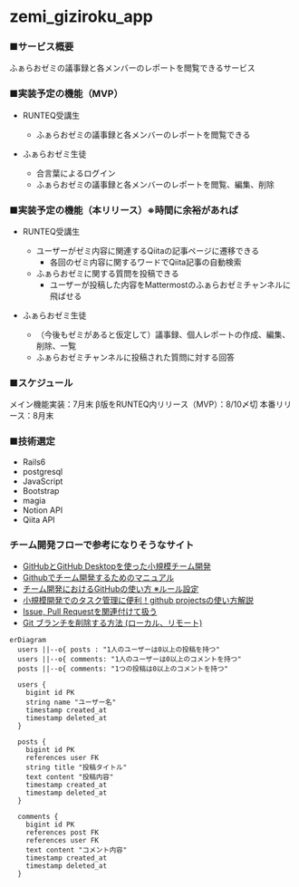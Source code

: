 # zemi_giziroku_app

### ■サービス概要
ふぁらおゼミの議事録と各メンバーのレポートを閲覧できるサービス

### ■実装予定の機能（MVP）
- RUNTEQ受講生
    - ふぁらおゼミの議事録と各メンバーのレポートを閲覧できる

- ふぁらおゼミ生徒
    - 合言葉によるログイン
    - ふぁらおゼミの議事録と各メンバーのレポートを閲覧、編集、削除

### ■実装予定の機能（本リリース）※時間に余裕があれば
- RUNTEQ受講生
    - ユーザーがゼミ内容に関連するQiitaの記事ページに遷移できる
        - 各回のゼミ内容に関するワードでQiita記事の自動検索
    - ふぁらおゼミに関する質問を投稿できる
        - ユーザーが投稿した内容をMattermostのふぁらおゼミチャンネルに飛ばせる
        
- ふぁらおゼミ生徒
	- （今後もゼミがあると仮定して）議事録、個人レポートの作成、編集、削除、一覧
	- ふぁらおゼミチャンネルに投稿された質問に対する回答

### ■スケジュール
メイン機能実装：7月末
β版をRUNTEQ内リリース（MVP）：8/10〆切
本番リリース：8月末

### ■技術選定
- Rails6
- postgresql
- JavaScript
- Bootstrap
- magia
- Notion API
- Qiita API


### チーム開発フローで参考になりそうなサイト
- [GitHubとGitHub Desktopを使った小規模チーム開発](https://am1tanaka.hatenablog.com/entry/2015/11/06/130120)
- [Githubでチーム開発するためのマニュアル](https://qiita.com/siida36/items/880d92559af9bd245c34)
- [チーム開発におけるGitHubの使い方 ※ルール設定](https://zenn.dev/ynakashi/articles/0c353cebd34bd6)
- [小規模開発でのタスク管理に便利！github projectsの使い方解説](https://gattino.jp/github-projects/)
- [Issue, Pull Requestを関連付けて扱う](https://qiita.com/kodai_0122/items/18f7faa80f0302244c51)
- [Git ブランチを削除する方法 (ローカル、リモート)](https://www.freecodecamp.org/japanese/news/how-to-delete-a-git-branch-both-locally-and-remotely/)


```mermaid
erDiagram
  users ||--o{ posts : "1人のユーザーは0以上の投稿を持つ"
  users ||--o{ comments: "1人のユーザーは0以上のコメントを持つ"
  posts ||--o{ comments: "1つの投稿は0以上のコメントを持つ"

  users {
    bigint id PK
    string name "ユーザー名"
    timestamp created_at
    timestamp deleted_at
  }

  posts {
    bigint id PK
    references user FK
    string title "投稿タイトル"
    text content "投稿内容"
    timestamp created_at
    timestamp deleted_at
  }

  comments {
    bigint id PK
    references post FK
    references user FK
    text content "コメント内容"
    timestamp created_at
    timestamp deleted_at
  }
```
